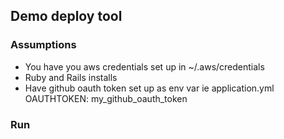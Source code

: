 ## Demo deploy tool

### Assumptions
* You have you aws credentials set up in ~/.aws/credentials
* Ruby and Rails installs
* Have github oauth token set up as env var ie application.yml OAUTHTOKEN: my_github_oauth_token


### Run
